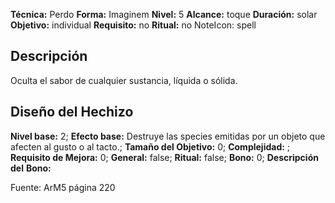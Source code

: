 
**Técnica:** Perdo
**Forma:** Imaginem
**Nivel:** 5
**Alcance:** toque 
**Duración:** solar  
**Objetivo:** individual
**Requisito:** no
**Ritual:** no
NoteIcon: spell




## Descripción 
<p>Oculta el sabor de cualquier sustancia, líquida o sólida.</p>

## Diseño del Hechizo 

**Nivel base:** 2; **Efecto base:** Destruye las species emitidas por un objeto que afecten al gusto o al tacto.;  **Tamaño del **Objetivo:**** 0; **Complejidad:** ; **Requisito de Mejora:** 0; **General:** false; **Ritual:** false; **Bono:** 0; **Descripción del** **Bono:** 

Fuente: ArM5 página 220